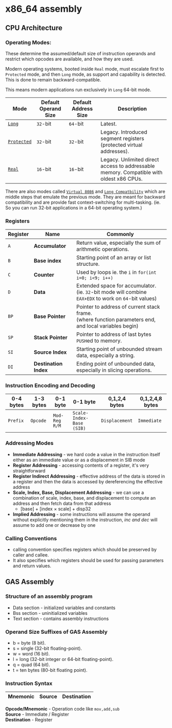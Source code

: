 # x86_64 assembly 


## CPU Architecture

### Operating Modes:

These determine the assumed/default size of instruction operands
and restrict which opcodes are available, and how they are used.

Modern operating systems, booted inside `Real` mode,
must escalate first to `Protected` mode, and then `Long` mode,
as support and capability is detected. This is done to remain backward-compatible.

This means modern applications run exclusively in `Long` 64-bit mode.

Mode|Default Operand Size|Default Address Size|Description
-|-|-|-
[`Long`](https://en.wikipedia.org/wiki/Long_mode) | `32`-bit | `64`-bit | Latest.
[`Protected`](https://en.wikipedia.org/wiki/Protected_mode) | `32`-bit | `32`-bit | Legacy. Introduced segment registers (protected virtual addresses).
[`Real`](https://en.wikipedia.org/wiki/Real_mode) | `16`-bit | `16`-bit | Legacy. Unlimited direct access to addressable memory. Compatible with oldest x86 CPUs.

There are also modes called [`Virtual 8086`](https://en.wikipedia.org/wiki/Virtual_8086_mode) and [`Long Compatbility`](https://en.wikipedia.org/wiki/IAMD64#Operating_modes) which are middle steps that emulate the previous mode. They are meant for backward compatibility and are provide fast context-switching for multi-tasking. (ie. So you can run 32-bit applications in a 64-bit operating system.)

### Registers
Register|Name|Commonly
-|-|-
`A`|**Accumulator**|Return value, especially the sum of arithmetic operations.
`B`|**Base index**|Starting point of an array or list structure.
`C`|**Counter**|Used by loops ie. the `i` in `for(int i=0; i<9; i++)`
`D`|**Data**|Extended space for accumulator.<br>(ie. `32`-bit mode will combine `EAX+EDX` to work on `64`-bit values)
`BP`|**Base Pointer**|Pointer to address of current stack frame.<br>(where function parameters end, and local variables begin)
`SP`|**Stack Pointer**|Pointer to address of last bytes `PUSH`ed to memory.
`SI`|**Source Index**|Starting point of unbounded stream data, especially a string.
`DI`|**Destination Index**|Ending point of unbounded data, especially in slicing operations.

### Instruction Encoding and Decoding
 0-4 bytes   | 1-3 bytes   | 0-1 byte      | 0-1 byte                 | 0,1,2,4 bytes     | 0,1,2,4,8 bytes |
-------------|-------------|---------------|--------------------------|-------------------|-----------------|
 `Prefix`    | `Opcode`    | `Mod-Reg R/M` | `Scale-Index-Base (SIB)` | `Displacement`    | `Immediate`     |

### Addressing Modes
* **Immediate Addressing** - we hard code a value in the instruction itself either as an immediate value or as a displacement in SIB mode
* **Register Addressing** - accessing contents of a register, it's very straightforward 
* **Register Indirect Addressing** - effective address of the data is stored in a register and then the data is accessed by dereferencing the effective address  
* **Scale, Index, Base, Displacement Addressing** - we can use a combination of scale, index, base, and displacement to compute an address and then fetch data from that address
  - [base] + [index × scale] + disp32
* **Implied Addressing** - some instructions will assume the operand without explicitly mentioning them in the instruction, _inc and dec_ will assume to add one or decrease by one

### Calling Conventions
* calling convention specifies registers which should be preserved by caller and callee.
* It also specifies which registers should be used for passing parameters and return values.

## GAS Assembly

### Structure of an assembly program
* Data section - initialized variables and constants
* Bss section -  uninitialized variables
* Text section - contains assembly instructions

### Operand Size Suffixes of GAS Assembly
* b = byte (8 bit).
* s = single (32-bit floating-point).
* w = word (16 bit).
* l = long (32-bit integer or 64-bit floating-point).
* q = quad (64 bit).
* t = ten bytes (80-bit floating point).

### Instruction Syntax

| Mnemonic  | Source | Destination |   
| ------------- | ------------- | ----------- |

**Opcode/Mnemonic** - Operation code like ```mov,add,sub```  
**Source** - Immediate / Register   
**Destination** - Register   







